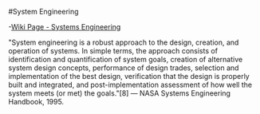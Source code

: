 #System Engineering

-[Wiki Page - Systems Engineering](https://en.wikipedia.org/wiki/Systems_engineering)

"System engineering is a robust approach to the design, creation, and operation of systems. In simple terms, the approach consists of identification and quantification of system goals, creation of alternative system design concepts, performance of design trades, selection and implementation of the best design, verification that the design is properly built and integrated, and post-implementation assessment of how well the system meets (or met) the goals."[8] — NASA Systems Engineering Handbook, 1995.
